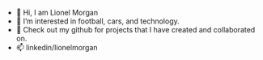 - 👋 Hi, I am Lionel Morgan
- 👀 I’m interested in football, cars, and technology.
- 🌱 Check out my github for projects that I have created and collaborated on.
- 📫 linkedin/lionelmorgan

<!---
lionelmorgan/lionelmorgan is a ✨ special ✨ repository because its `README.md` (this file) appears on your GitHub profile.
You can click the Preview link to take a look at your changes.
--->
